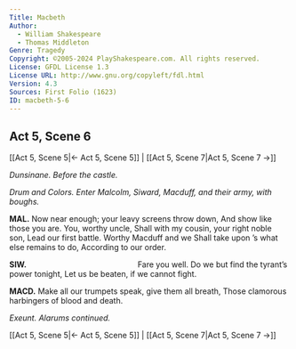 ```yaml
---
Title: Macbeth
Author: 
  - William Shakespeare
  - Thomas Middleton
Genre: Tragedy
Copyright: ©2005-2024 PlayShakespeare.com. All rights reserved.
License: GFDL License 1.3
License URL: http://www.gnu.org/copyleft/fdl.html
Version: 4.3
Sources: First Folio (1623)
ID: macbeth-5-6
---
```


## Act 5, Scene 6
[[Act 5, Scene 5|← Act 5, Scene 5]] | [[Act 5, Scene 7|Act 5, Scene 7 →]]

*Dunsinane. Before the castle.*

*Drum and Colors. Enter Malcolm, Siward, Macduff, and their army, with boughs.*

**MAL.**
Now near enough; your leavy screens throw down,
And show like those you are. You, worthy uncle,
Shall with my cousin, your right noble son,
Lead our first battle. Worthy Macduff and we
Shall take upon ’s what else remains to do,
According to our order.

**SIW.**
              Fare you well.
Do we but find the tyrant’s power tonight,
Let us be beaten, if we cannot fight.

**MACD.**
Make all our trumpets speak, give them all breath,
Those clamorous harbingers of blood and death.

*Exeunt. Alarums continued.*

[[Act 5, Scene 5|← Act 5, Scene 5]] | [[Act 5, Scene 7|Act 5, Scene 7 →]]